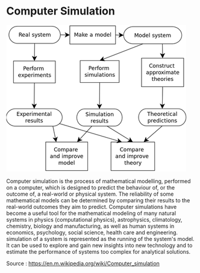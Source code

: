 # Computer Simulation

![alt text](https://github.com/CatalaniCD/computer_science/blob/main/4.%20simulation/sim.png?raw=true)

Computer simulation is the process of mathematical modelling, performed on a computer, 
which is designed to predict the behaviour of, or the outcome of, a real-world or physical system.
The reliability of some mathematical models can be determined by comparing their results to 
the real-world outcomes they aim to predict. 
Computer simulations have become a useful tool for the mathematical modeling of many natural systems 
in physics (computational physics), astrophysics, climatology, chemistry, biology and 
manufacturing, as well as human systems in economics, psychology, social science, health care 
and engineering. simulation of a system is represented as the running of the system's model. 
It can be used to explore and gain new insights into new technology and to estimate the performance 
of systems too complex for analytical solutions.

Source : https://en.m.wikipedia.org/wiki/Computer_simulation

